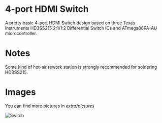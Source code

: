 # 4-port HDMI Switch

A pretty basic 4-port HDMI Switch design based on three Texas Instruments HD3SS215 2:1/1:2 Differential Switch ICs and ATmega88PA-AU microcontroller.

# Notes

Some kind of hot-air rework station is strongly recommended for soldering HD3SS215.

# Images

You can find more pictures in *extra/pictures*

![Switch](extra/pictures/Front.jpg)